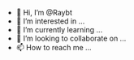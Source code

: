 - 👋 Hi, I’m @Raybt
- 👀 I’m interested in ...
- 🌱 I’m currently learning ...
- 💞️ I’m looking to collaborate on ...
- 📫 How to reach me ...

<!---
Raybt/Raybt is a ✨ special ✨ repository because its `README.md` (this file) appears on your GitHub profile.
You can click the Preview link to take a look at your changes.
--->
